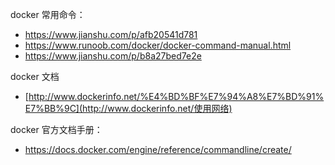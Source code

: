 docker 常用命令：

- https://www.jianshu.com/p/afb20541d781
- https://www.runoob.com/docker/docker-command-manual.html
- https://www.jianshu.com/p/b8a27bed7e2e



docker 文档

- [http://www.dockerinfo.net/%E4%BD%BF%E7%94%A8%E7%BD%91%E7%BB%9C](http://www.dockerinfo.net/使用网络)



docker 官方文档手册：

- https://docs.docker.com/engine/reference/commandline/create/